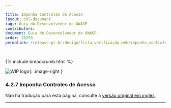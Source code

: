 ```yaml
---

title: Imponha Controles de Acesso
layout: col-document
tags: Guia do Desenvolvedor do OWASP
contributors:
document: Guia do Desenvolvedor do OWASP
order: 26270
permalink: /release-pt-br/design/lista_verificação_web/imponha_controles_acesso/

---
```


{% include breadcrumb.html %}

<style type="text/css">
.image-right {
  height: 180px;
  display: block;
  margin-left: auto;
  margin-right: auto;
  float: right;
}
</style>

![WIP logo](../../../../assets/images/dg_wip.png "Trabalho em andamento"){: .image-right }

### 4.2.7 Imponha Controles de Acesso

Não há tradução para esta página, consulte a [versão original em inglês][release060207].

----

[release060207]: https://github.com/OWASP/www-project-developer-guide/blob/main/draft/06-design/02-web-app-checklist/07-access-controls.md
